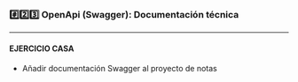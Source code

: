 ### #️⃣2️⃣3️⃣ OpenApi (Swagger): Documentación técnica

---


#### EJERCICIO CASA
   - Añadir documentación Swagger al proyecto de notas
